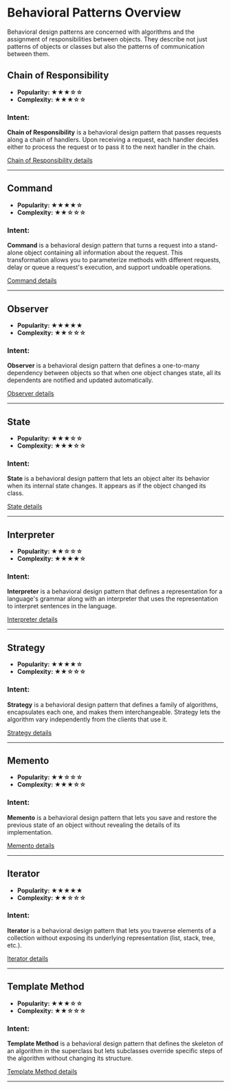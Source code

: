 # Behavioral Patterns Overview

Behavioral design patterns are concerned with algorithms and the assignment of responsibilities between objects. They describe not just patterns of objects or classes but also the patterns of communication between them.

## Chain of Responsibility

- __Popularity: ★★★☆☆__
- __Complexity: ★★★☆☆__

### Intent:
__Chain of Responsibility__ is a behavioral design pattern that passes requests along a chain of handlers. Upon receiving a request, each handler decides either to process the request or to pass it to the next handler in the chain.

[Chain of Responsibility details](./chain_of_responsibility.ipynb)

---

## Command

- __Popularity: ★★★★☆__
- __Complexity: ★★☆☆☆__

### Intent:
__Command__ is a behavioral design pattern that turns a request into a stand-alone object containing all information about the request. This transformation allows you to parameterize methods with different requests, delay or queue a request's execution, and support undoable operations.

[Command details](./command.ipynb)

---

## Observer

- __Popularity: ★★★★★__
- __Complexity: ★★☆☆☆__

### Intent:
__Observer__ is a behavioral design pattern that defines a one-to-many dependency between objects so that when one object changes state, all its dependents are notified and updated automatically.

[Observer details](./observer.ipynb)

---

## State

- __Popularity: ★★★☆☆__
- __Complexity: ★★★☆☆__

### Intent:
__State__ is a behavioral design pattern that lets an object alter its behavior when its internal state changes. It appears as if the object changed its class.

[State details](./state.ipynb)

---

## Interpreter

- __Popularity: ★★☆☆☆__
- __Complexity: ★★★★☆__

### Intent:
__Interpreter__ is a behavioral design pattern that defines a representation for a language's grammar along with an interpreter that uses the representation to interpret sentences in the language.

[Interpreter details](./interpreter.ipynb)

---

## Strategy

- __Popularity: ★★★★☆__
- __Complexity: ★★☆☆☆__

### Intent:
__Strategy__ is a behavioral design pattern that defines a family of algorithms, encapsulates each one, and makes them interchangeable. Strategy lets the algorithm vary independently from the clients that use it.

[Strategy details](./strategy.ipynb)

---

## Memento

- __Popularity: ★★☆☆☆__
- __Complexity: ★★★☆☆__

### Intent:
__Memento__ is a behavioral design pattern that lets you save and restore the previous state of an object without revealing the details of its implementation.

[Memento details](./memento.ipynb)

---

## Iterator

- __Popularity: ★★★★★__
- __Complexity: ★★☆☆☆__

### Intent:
__Iterator__ is a behavioral design pattern that lets you traverse elements of a collection without exposing its underlying representation (list, stack, tree, etc.).

[Iterator details](./iterator.ipynb)

---

## Template Method

- __Popularity: ★★★☆☆__
- __Complexity: ★★☆☆☆__

### Intent:
__Template Method__ is a behavioral design pattern that defines the skeleton of an algorithm in the superclass but lets subclasses override specific steps of the algorithm without changing its structure.

[Template Method details](./template_method.ipynb)

---

